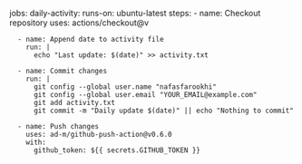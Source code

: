 jobs:
  daily-activity:
    runs-on: ubuntu-latest
    steps:
      - name: Checkout repository
        uses: actions/checkout@v

      - name: Append date to activity file
        run: |
          echo "Last update: $(date)" >> activity.txt

      - name: Commit changes
        run: |
          git config --global user.name "nafasfarookhi"
          git config --global user.email "YOUR_EMAIL@example.com"
          git add activity.txt
          git commit -m "Daily update $(date)" || echo "Nothing to commit"

      - name: Push changes
        uses: ad-m/github-push-action@v0.6.0
        with:
          github_token: ${{ secrets.GITHUB_TOKEN }}
